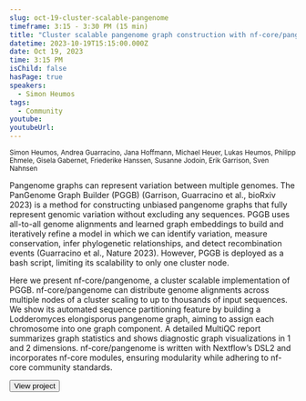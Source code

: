 ```yaml
---
slug: oct-19-cluster-scalable-pangenome
timeframe: 3:15 - 3:30 PM (15 min)
title: "Cluster scalable pangenome graph construction with nf-core/pangenome"
datetime: 2023-10-19T15:15:00.000Z
date: Oct 19, 2023
time: 3:15 PM
isChild: false
hasPage: true
speakers:
  - Simon Heumos
tags:
  - Community
youtube: 
youtubeUrl: 
---
```


<div className="mb-4">
  <small className="typo-small">
    Simon Heumos, Andrea Guarracino, Jana Hoffmann, Michael Heuer, Lukas Heumos, Philipp Ehmele, Gisela Gabernet, Friederike Hanssen, Susanne Jodoin, Erik Garrison, Sven Nahnsen
  </small>
</div>

Pangenome graphs can represent variation between multiple genomes. The PanGenome Graph Builder (PGGB) (Garrison, Guarracino et al., bioRxiv 2023) is a method for constructing unbiased pangenome graphs that fully represent genomic variation without excluding any sequences. PGGB uses all-to-all genome alignments and learned graph embeddings to build and iteratively refine a model in which we can identify variation, measure conservation, infer phylogenetic relationships, and detect recombination events (Guarracino et al., Nature 2023). However, PGGB is deployed as a bash script, limiting its scalability to only one cluster node.

Here we present nf-core/pangenome, a cluster scalable implementation of PGGB. nf-core/pangenome can distribute genome alignments across multiple nodes of a cluster scaling to up to thousands of input sequences. We show its automated sequence partitioning feature by building a Lodderomyces elongisporus pangenome graph, aiming to assign each chromosome into one graph component. A detailed MultiQC report summarizes graph statistics and shows diagnostic graph visualizations in 1 and 2 dimensions. nf-core/pangenome is written with Nextflow’s DSL2 and incorporates nf-core modules, ensuring modularity while adhering to nf-core community standards.


<div>
  <Button to="https://github.com/nf-core/pangenome" variant="secondary" size="md" arrow>
    View project
  </Button>
</div>